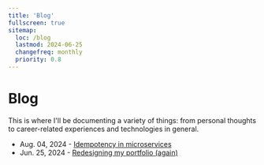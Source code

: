 ```yaml
---
title: 'Blog'
fullscreen: true
sitemap:
  loc: /blog
  lastmod: 2024-06-25
  changefreq: monthly
  priority: 0.8
---
```


# Blog

This is where I'll be documenting a variety of things: from personal thoughts to career-related experiences and technologies in general.

- Aug. 04, 2024 - [Idempotency in microservices](/blog/idempotency-in-microservices)
- Jun. 25, 2024 - [Redesigning my portfolio (again)](/blog/redesigning-my-portfolio-again)
